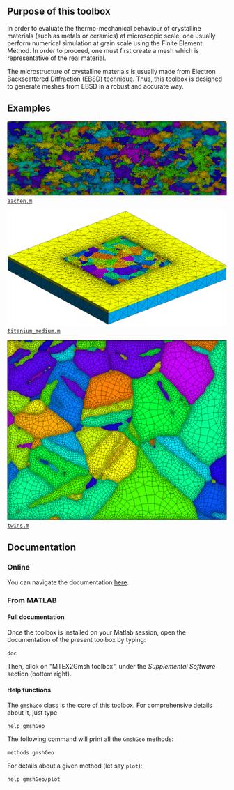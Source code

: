 ## Purpose of this toolbox
In order to evaluate the thermo-mechanical behaviour of crystalline materials (such as metals or ceramics) at microscopic scale, one usually perform numerical simulation at grain scale using the Finite Element Method. In order to proceed, one must first create a mesh which is representative of the real material.

The microstructure of crystalline materials is usually made from Electron Backscattered Diffraction (EBSD) technique. Thus, this toolbox is designed to generate meshes from EBSD in a robust and accurate way.

## Examples
[![Example: aachen.m](./Examples/aachen.png)](./Examples/aachen.png)
[``aachen.m``](Examples/aachen.m)


[![Example: titanium_medium.m](./Examples/titanium_medium.png)](./Examples/titanium_medium.png)
[``titanium_medium.m``](Examples/titanium_medium.m)

[![Example: twins.m](./Examples/twins.png)](./Examples/twins.png)
[``twins.m``](Examples/twins.m)

## Documentation
### Online
You can navigate the documentation [here](html/index.html).

### From MATLAB
#### Full documentation
Once the toolbox is installed on your Matlab session, open the documentation of the present toolbox by typing:

    doc
    
Then, click on "MTEX2Gmsh toolbox", under the _Supplemental Software_ section (bottom right).

#### Help functions
The ``gmshGeo`` class is the core of this toolbox. For comprehensive details about it, just type

    help gmshGeo
    
The following command will print all the ``GmshGeo`` methods:

    methods gmshGeo
    
For details about a given method (let say ``plot``):

    help gmshGeo/plot
